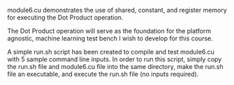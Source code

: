 module6.cu demonstrates the use of shared, constant, and register memory for executing the Dot Product operation.

The Dot Product operation will serve as the foundation for the platform agnostic, machine learning test bench I wish to develop for this course.

A simple run.sh script has been created to compile and test module6.cu with 5 sample command line inputs. In order to run this script, simply copy the run.sh file and module6.cu file into the same directory, make the run.sh file an executable, and execute the run.sh file (no inputs required).
